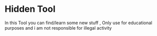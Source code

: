 # Hidden Tool
In this Tool you can find/learn some new stuff , 
Only use for educational purposes and i am not responsible for illegal activity
